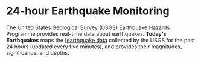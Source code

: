 # 24-hour Earthquake Monitoring
The United States Geological Survey (USGS) Earthquake Hazards Programme provides real-time data about earthquakes. __Today's Earthquakes__ maps the [[earthquake data](https://earthquake.usgs.gov/earthquakes/feed/v1.0/summary/all_day.geojson) collected by the USGS for the past 24 hours (updated every five minutes), and provides their magnitudes, significance, and depths.